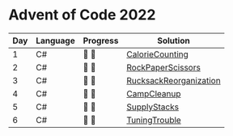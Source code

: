# Advent of Code 2022

| Day | Language | Progress        | Solution                                                                                                         |
|-----|----------|-----------------|------------------------------------------------------------------------------------------------------------------|
| 1   | C#       | :star2: :star2: | [CalorieCounting](#)               |
| 2   | C#       | :star2: :star2: | [RockPaperScissors](https://github.com/mamjow/adventofcode2022/blob/master/Days/DayTwo.cs)           |
| 3   | C#       | :star2: :star2: | [RucksackReorganization](https://github.com/mamjow/adventofcode2022/blob/master/Days/DayThree.cs) |
| 4   | C#       | :star2: :star2: | [CampCleanup](https://github.com/mamjow/adventofcode2022/blob/master/Days/DayFour.cs) |
| 5   | C#       | :star2: :star2: | [SupplyStacks](https://github.com/mamjow/adventofcode2022/blob/master/Days/DayFive.cs) |
| 6   | C#       | :star2: :star2: | [TuningTrouble](https://github.com/mamjow/adventofcode2022/blob/master/Days/Day6.cs) |
